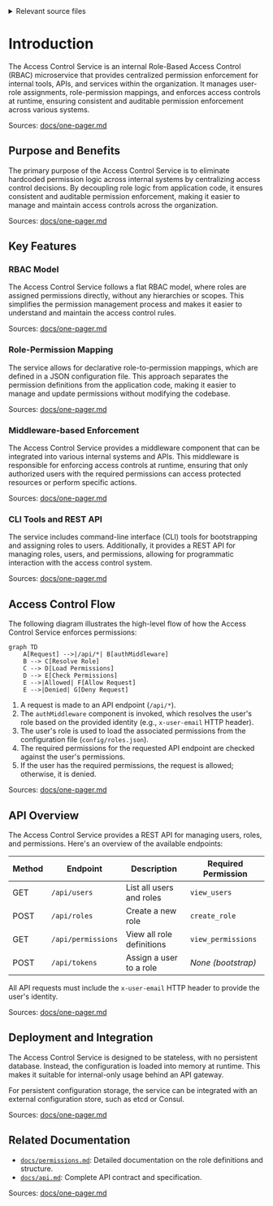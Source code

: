 <details>
<summary>Relevant source files</summary>

The following files were used as context for generating this wiki page:

- [README.md](https://github.com/agattani123/access-control-service/blob/main/README.md)
- [docs/one-pager.md](https://github.com/agattani123/access-control-service/blob/main/docs/one-pager.md)

</details>

# Introduction

The Access Control Service is an internal Role-Based Access Control (RBAC) microservice that provides centralized permission enforcement for internal tools, APIs, and services within the organization. It manages user-role assignments, role-permission mappings, and enforces access controls at runtime, ensuring consistent and auditable permission enforcement across various systems.

Sources: [docs/one-pager.md](https://github.com/agattani123/access-control-service/blob/main/docs/one-pager.md:1-4)

## Purpose and Benefits

The primary purpose of the Access Control Service is to eliminate hardcoded permission logic across internal systems by centralizing access control decisions. By decoupling role logic from application code, it ensures consistent and auditable permission enforcement, making it easier to manage and maintain access controls across the organization.

Sources: [docs/one-pager.md](https://github.com/agattani123/access-control-service/blob/main/docs/one-pager.md:7-9)

## Key Features

### RBAC Model

The Access Control Service follows a flat RBAC model, where roles are assigned permissions directly, without any hierarchies or scopes. This simplifies the permission management process and makes it easier to understand and maintain the access control rules.

Sources: [docs/one-pager.md](https://github.com/agattani123/access-control-service/blob/main/docs/one-pager.md:12)

### Role-Permission Mapping

The service allows for declarative role-to-permission mappings, which are defined in a JSON configuration file. This approach separates the permission definitions from the application code, making it easier to manage and update permissions without modifying the codebase.

Sources: [docs/one-pager.md](https://github.com/agattani123/access-control-service/blob/main/docs/one-pager.md:13)

### Middleware-based Enforcement

The Access Control Service provides a middleware component that can be integrated into various internal systems and APIs. This middleware is responsible for enforcing access controls at runtime, ensuring that only authorized users with the required permissions can access protected resources or perform specific actions.

Sources: [docs/one-pager.md](https://github.com/agattani123/access-control-service/blob/main/docs/one-pager.md:14)

### CLI Tools and REST API

The service includes command-line interface (CLI) tools for bootstrapping and assigning roles to users. Additionally, it provides a REST API for managing roles, users, and permissions, allowing for programmatic interaction with the access control system.

Sources: [docs/one-pager.md](https://github.com/agattani123/access-control-service/blob/main/docs/one-pager.md:15-16)

## Access Control Flow

The following diagram illustrates the high-level flow of how the Access Control Service enforces permissions:

```mermaid
graph TD
    A[Request] -->|/api/*| B[authMiddleware]
    B --> C[Resolve Role]
    C --> D[Load Permissions]
    D --> E[Check Permissions]
    E -->|Allowed| F[Allow Request]
    E -->|Denied| G[Deny Request]
```

1. A request is made to an API endpoint (`/api/*`).
2. The `authMiddleware` component is invoked, which resolves the user's role based on the provided identity (e.g., `x-user-email` HTTP header).
3. The user's role is used to load the associated permissions from the configuration file (`config/roles.json`).
4. The required permissions for the requested API endpoint are checked against the user's permissions.
5. If the user has the required permissions, the request is allowed; otherwise, it is denied.

Sources: [docs/one-pager.md](https://github.com/agattani123/access-control-service/blob/main/docs/one-pager.md:20-24)

## API Overview

The Access Control Service provides a REST API for managing users, roles, and permissions. Here's an overview of the available endpoints:

| Method | Endpoint         | Description                   | Required Permission |
|--------|------------------|-------------------------------|----------------------|
| GET    | `/api/users`     | List all users and roles      | `view_users`        |
| POST   | `/api/roles`     | Create a new role             | `create_role`       |
| GET    | `/api/permissions` | View all role definitions     | `view_permissions`  |
| POST   | `/api/tokens`    | Assign a user to a role       | *None (bootstrap)*  |

All API requests must include the `x-user-email` HTTP header to provide the user's identity.

Sources: [docs/one-pager.md](https://github.com/agattani123/access-control-service/blob/main/docs/one-pager.md:30-38)

## Deployment and Integration

The Access Control Service is designed to be stateless, with no persistent database. Instead, the configuration is loaded into memory at runtime. This makes it suitable for internal-only usage behind an API gateway.

For persistent configuration storage, the service can be integrated with an external configuration store, such as etcd or Consul.

Sources: [docs/one-pager.md](https://github.com/agattani123/access-control-service/blob/main/docs/one-pager.md:41-43)

## Related Documentation

- [`docs/permissions.md`](docs/permissions.md): Detailed documentation on the role definitions and structure.
- [`docs/api.md`](docs/api.md): Complete API contract and specification.

Sources: [docs/one-pager.md](https://github.com/agattani123/access-control-service/blob/main/docs/one-pager.md:46-47)